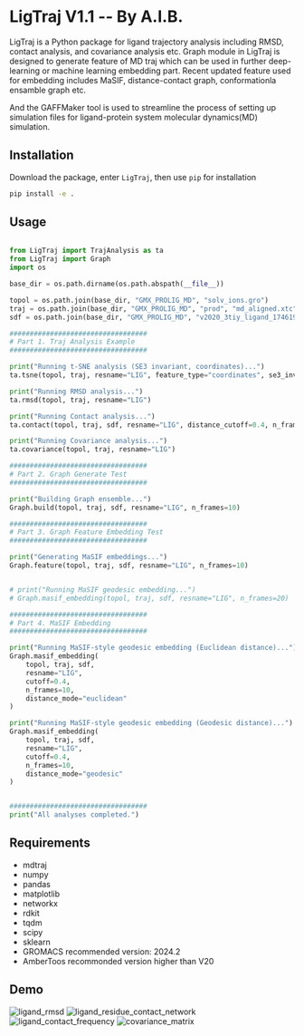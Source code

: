 # LigTraj V1.1 -- By A.I.B.

LigTraj is a Python package for ligand trajectory analysis including RMSD, contact analysis, and covariance analysis etc. Graph module in LigTraj is designed to generate feature of MD traj which can be used in further deep-learning or machine learning embedding part. Recent updated feature used for embedding includes MaSIF, distance-contact graph, conformationla ensamble graph etc. 

And the GAFFMaker tool is used to streamline the process of setting up simulation files for ligand-protein system molecular dynamics(MD) simulation.

## Installation
Download the package, enter `LigTraj`, then use `pip` for installation
```bash
pip install -e .
```

## Usage

```python

from LigTraj import TrajAnalysis as ta
from LigTraj import Graph
import os

base_dir = os.path.dirname(os.path.abspath(__file__))

topol = os.path.join(base_dir, "GMX_PROLIG_MD", "solv_ions.gro")
traj = os.path.join(base_dir, "GMX_PROLIG_MD", "prod", "md_aligned.xtc")
sdf = os.path.join(base_dir, "GMX_PROLIG_MD", "v2020_3tiy_ligand_1746191494002.sdf")

##################################
# Part 1. Traj Analysis Example
##################################

print("Running t-SNE analysis (SE3 invariant, coordinates)...")
ta.tsne(topol, traj, resname="LIG", feature_type="coordinates", se3_invariant=True)

print("Running RMSD analysis...")
ta.rmsd(topol, traj, resname="LIG")

print("Running Contact analysis...")
ta.contact(topol, traj, sdf, resname="LIG", distance_cutoff=0.4, n_frames=50)

print("Running Covariance analysis...")
ta.covariance(topol, traj, resname="LIG")

##################################
# Part 2. Graph Generate Test
##################################

print("Building Graph ensemble...")
Graph.build(topol, traj, sdf, resname="LIG", n_frames=10)

##################################
# Part 3. Graph Feature Embedding Test 
##################################

print("Generating MaSIF embeddings...")
Graph.feature(topol, traj, sdf, resname="LIG", n_frames=10)


# print("Running MaSIF geodesic embedding...")
# Graph.masif_embedding(topol, traj, sdf, resname="LIG", n_frames=20)

##################################
# Part 4. MaSIF Embedding
##################################

print("Running MaSIF-style geodesic embedding (Euclidean distance)...")
Graph.masif_embedding(
    topol, traj, sdf,
    resname="LIG",
    cutoff=0.4,
    n_frames=10,
    distance_mode="euclidean"
)

print("Running MaSIF-style geodesic embedding (Geodesic distance)...")
Graph.masif_embedding(
    topol, traj, sdf,
    resname="LIG",
    cutoff=0.4,
    n_frames=10,
    distance_mode="geodesic"
)


##################################
print("All analyses completed.")

```

## Requirements
- mdtraj
- numpy
- pandas
- matplotlib
- networkx
- rdkit
- tqdm
- scipy
- sklearn
- GROMACS recommended version: 2024.2
- AmberToos recommonded version higher than V20

## Demo
![ligand_rmsd](https://github.com/user-attachments/assets/d5999e30-b60f-492c-8cf8-27ac240bcecc)
![ligand_residue_contact_network](https://github.com/user-attachments/assets/0d3cec58-48da-474c-9ccc-4673dc5a3d09)
![ligand_contact_frequency](https://github.com/user-attachments/assets/a3117df8-312c-48bb-ac1a-0d8c6227f467)
![covariance_matrix](https://github.com/user-attachments/assets/c7999b11-0992-4ca7-b5f6-9fa410313e31)

